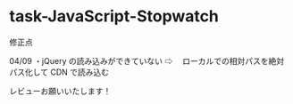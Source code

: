 # task-JavaScript-Stopwatch

修正点

04/09
・jQuery の読み込みができていない
⇨ 　ローカルでの相対パスを絶対パス化して CDN で読み込む

レビューお願いいたします！
